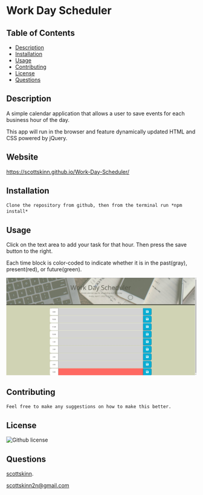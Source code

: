 # Work Day Scheduler

## Table of Contents

- [Description](#description)
- [Installation](#installation)
- [Usage](#usage)
- [Contributing](#contributing)
- [License](#license)
- [Questions](#github)

## Description

A simple calendar application that allows a user to save events for each business hour of the day.

This app will run in the browser and feature dynamically updated HTML and CSS powered by jQuery.

## Website

<https://scottskinn.github.io/Work-Day-Scheduler/>

## Installation

    Clone the repository from github, then from the terminal run *npm install* 

## Usage

Click on the text area to add your task for that hour. Then press the save button to the right.

Each time block is color-coded to indicate whether it is in the past(gray), present(red), or future(green).

![screenshot](./Develop/Images/Screenshot.jpg)

## Contributing

    Feel free to make any suggestions on how to make this better.

## License

 ![Github license](https://img.shields.io/badge/licence-MIT-blue.svg)

## Questions

[scottskinn](https://github.com/scottskinn/).

[scottskinn2n@gmail.com](mailto:scottskinn2n@gmail.com)
